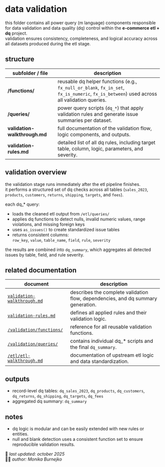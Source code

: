 # data validation
this folder contains all power query (m language) components responsible for data validation and data quality (dq) control within the **e-commerce etl + dq** project.  
validation ensures consistency, completeness, and logical accuracy across all datasets produced during the etl stage.

## structure
| subfolder / file | description |
|------------------|-------------|
| **/functions/** | reusable dq helper functions (e.g., `fx_null_or_blank`, `fx_in_set`, `fx_is_numeric`, `fx_is_between`) used across all validation queries. |
| **/queries/** | power query scripts (`dq_*`) that apply validation rules and generate issue summaries per dataset. |
| **validation-walkthrough.md** | full documentation of the validation flow, logic components, and outputs. |
| **validation-rules.md** | detailed list of all dq rules, including target table, column, logic, parameters, and severity. |

## validation overview
the validation stage runs immediately after the etl pipeline finishes.  
it performs a structured set of dq checks across all tables (`sales_2023`, `products`, `customers`, `returns`, `shipping`, `targets`, and `fees`).

each dq_* query:
- loads the cleaned etl output from `/etl/queries/`
- applies dq functions to detect nulls, invalid numeric values, range violations, and missing foreign keys
- uses `as_issues()` to create standardized issue tables
- returns consistent columns:  
  `row_key`, `value`, `table_name`, `field`, `rule`, `severity`

the results are combined into `dq_summary`, which aggregates all detected issues by table, field, and rule severity.

## related documentation
| document | description |
|-----------|-------------|
| [`validation-walkthrough.md`](./validation-walkthrough.md) | describes the complete validation flow, dependencies, and dq summary generation. |
| [`validation-rules.md`](./validation-rules.md) | defines all applied rules and their validation logic. |
| [`/validation/functions/`](./functions) | reference for all reusable validation functions. |
| [`/validation/queries/`](./queries) | contains individual dq_* scripts and the final `dq_summary`. |
| [`/etl/etl-walkthrough.md`](../etl/etl-walkthrough.md) | documentation of upstream etl logic and data standardization. |

## outputs
- record-level dq tables: `dq_sales_2023`, `dq_products`, `dq_customers`, `dq_returns`, `dq_shipping`, `dq_targets`, `dq_fees`
- aggregated dq summary: `dq_summary`

## notes
- dq logic is modular and can be easily extended with new rules or entities.  
- null and blank detection uses a consistent function set to ensure reproducible validation results.  

📅 *last updated: october 2025*  
👩‍💻 *author: Monika Burnejko*
